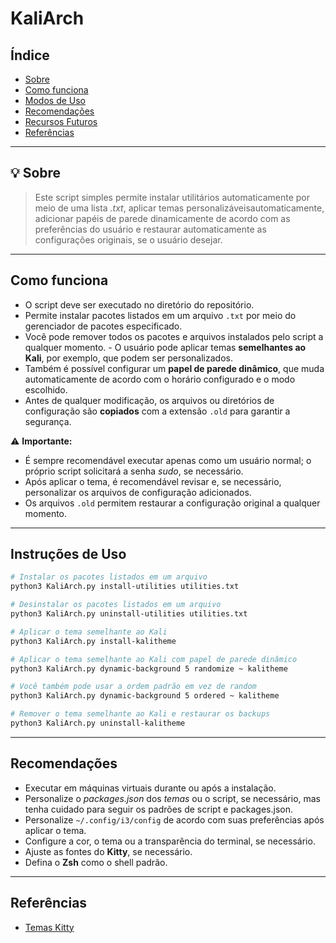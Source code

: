 # KaliArch

## Índice
* [Sobre](#-sobre)
* [Como funciona](#como-funciona)
* [Modos de Uso](#modos-de-uso)
* [Recomendações](#recomendações)
* [Recursos Futuros](#recursos-futuros)
* [Referências](#referências)

---

## 💡 Sobre
> Este script simples permite instalar utilitários automaticamente por meio de uma lista *.txt*, aplicar temas personalizáveis ​​automaticamente, adicionar papéis de parede dinamicamente de acordo com as preferências do usuário e restaurar automaticamente as configurações originais, se o usuário desejar.

---

## Como funciona
- O script deve ser executado no diretório do repositório.
- Permite instalar pacotes listados em um arquivo `.txt` por meio do gerenciador de pacotes especificado.
- Você pode remover todos os pacotes e arquivos instalados pelo script a qualquer momento. - O usuário pode aplicar temas **semelhantes ao Kali**, por exemplo, que podem ser personalizados.
- Também é possível configurar um **papel de parede dinâmico**, que muda automaticamente de acordo com o horário configurado e o modo escolhido.
- Antes de qualquer modificação, os arquivos ou diretórios de configuração são **copiados** com a extensão `.old` para garantir a segurança.

⚠️ **Importante:**
- É sempre recomendável executar apenas como um usuário normal; o próprio script solicitará a senha *sudo*, se necessário.
- Após aplicar o tema, é recomendável revisar e, se necessário, personalizar os arquivos de configuração adicionados.
- Os arquivos `.old` permitem restaurar a configuração original a qualquer momento.

---

## Instruções de Uso

```bash
# Instalar os pacotes listados em um arquivo
python3 KaliArch.py ​​install-utilities utilities.txt

# Desinstalar os pacotes listados em um arquivo
python3 KaliArch.py ​​uninstall-utilities utilities.txt

# Aplicar o tema semelhante ao Kali
python3 KaliArch.py ​​install-kalitheme

# Aplicar o tema semelhante ao Kali com papel de parede dinâmico
python3 KaliArch.py ​​dynamic-background 5 randomize ~ kalitheme

# Você também pode usar a ordem padrão em vez de random
python3 KaliArch.py ​​dynamic-background 5 ordered ~ kalitheme

# Remover o tema semelhante ao Kali e restaurar os backups
python3 KaliArch.py ​​uninstall-kalitheme
```
---

## Recomendações
- Executar em máquinas virtuais durante ou após a instalação.
- Personalize o *packages.json* dos *temas* ou o script, se necessário, mas tenha cuidado para seguir os padrões de script e packages.json.
- Personalize `~/.config/i3/config` de acordo com suas preferências após aplicar o tema.
- Configure a cor, o tema ou a transparência do terminal, se necessário.
- Ajuste as fontes do **Kitty**, se necessário.
- Defina o **Zsh** como o shell padrão.

---

## Referências
- [Temas Kitty](https://github.com/dexpota/kitty-themes)
